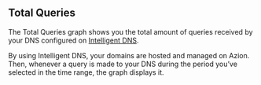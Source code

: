 ## Total Queries

The Total Queries graph shows you the total amount of queries received by your DNS configured on [Intelligent DNS](https://www.azion.com/en/documentation/products/intelligent-dns/).

By using Intelligent DNS, your domains are hosted and managed on Azion. Then, whenever a query is made to your DNS during the period you’ve selected in the time range, the graph displays it.